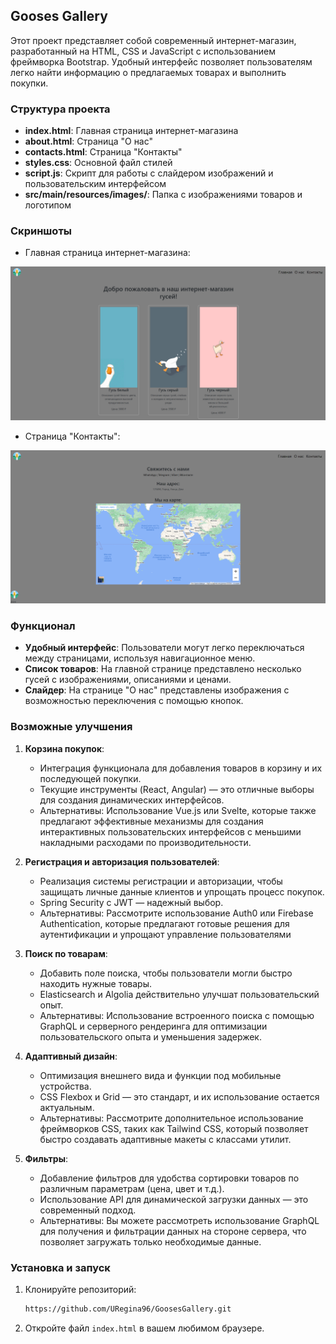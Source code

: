 
## Gooses Gallery

Этот проект представляет собой современный интернет-магазин, разработанный на HTML, CSS и JavaScript с использованием фреймворка Bootstrap. Удобный интерфейс позволяет пользователям легко найти информацию о предлагаемых товарах и выполнить покупки.

### Структура проекта

- **index.html**: Главная страница интернет-магазина
- **about.html**: Страница "О нас"
- **contacts.html**: Страница "Контакты"
- **styles.css**: Основной файл стилей
- **script.js**: Скрипт для работы с слайдером изображений и пользовательским интерфейсом
- **src/main/resources/images/**: Папка с изображениями товаров и логотипом

### Скриншоты

- Главная страница интернет-магазина:

![Скриншот главной страницы](https://raw.githubusercontent.com/URegina96/GoosesGallery/0aef63dc407fef4bf3b254d33ac41a267a7755bb/src/main/resources/images/image1.jpg.png)

- Страница "Контакты":

![Скриншот страницы "Контакты"](https://raw.githubusercontent.com/URegina96/GoosesGallery/0aef63dc407fef4bf3b254d33ac41a267a7755bb/src/main/resources/images/image3.jpg.png)

### Функционал

- **Удобный интерфейс**: Пользователи могут легко переключаться между страницами, используя навигационное меню.
- **Список товаров**: На главной странице представлено несколько гусей с изображениями, описаниями и ценами.
- **Слайдер**: На странице "О нас" представлены изображения с возможностью переключения с помощью кнопок.

### Возможные улучшения

1. **Корзина покупок**:
   - Интеграция функционала для добавления товаров в корзину и их последующей покупки.
   - Текущие инструменты (React, Angular) — это отличные выборы для создания динамических интерфейсов.
   - Альтернативы: Использование Vue.js или Svelte, которые также предлагают эффективные механизмы для создания интерактивных пользовательских интерфейсов с меньшими накладными расходами по производительности.

2. **Регистрация и авторизация пользователей**: 
   - Реализация системы регистрации и авторизации, чтобы защищать личные данные клиентов и упрощать процесс покупок.
   - Spring Security с JWT — надежный выбор.
   - Альтернативы: Рассмотрите использование Auth0 или Firebase Authentication, которые предлагают готовые решения для аутентификации и упрощают управление пользователями

3. **Поиск по товарам**: 
   - Добавить поле поиска, чтобы пользователи могли быстро находить нужные товары.
   - Elasticsearch и Algolia действительно улучшат пользовательский опыт.
   - Альтернативы: Использование встроенного поиска с помощью GraphQL и серверного рендеринга для оптимизации пользовательского опыта и уменьшения задержек.

4. **Адаптивный дизайн**: 
   - Оптимизация внешнего вида и функции под мобильные устройства.
   - CSS Flexbox и Grid — это стандарт, и их использование остается актуальным.
   - Альтернативы: Рассмотрите дополнительное использование фреймворков CSS, таких как Tailwind CSS, который позволяет быстро создавать адаптивные макеты с классами утилит.

5. **Фильтры**: 
   - Добавление фильтров для удобства сортировки товаров по различным параметрам (цена, цвет и т.д.).
   - Использование API для динамической загрузки данных — это современный подход.
   - Альтернативы: Вы можете рассмотреть использование GraphQL для получения и фильтрации данных на стороне сервера, что позволяет загружать только необходимые данные.

### Установка и запуск

1. Клонируйте репозиторий:
   ```bash
   https://github.com/URegina96/GoosesGallery.git
   ```

2. Откройте файл `index.html` в вашем любимом браузере.

